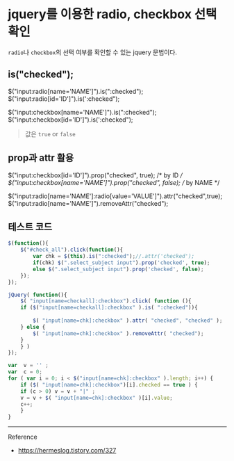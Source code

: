 # jquery를 이용한 radio, checkbox 선택 확인

`radio`나 `checkbox`의 선택 여부를 확인할 수 있는 jquery 문법이다.

## is("checked");

$("input:radio[name='NAME']").is(":checked");
$("input:radio[id='ID']").is(':checked");


$("input:checkbox[name='NAME']").is(":checked");
$("input:checkbox[id='ID']").is(':checked");

> 값은 `true` or `false`

## prop과 attr 활용

$("input:checkbox[id='ID']").prop("checked", true); /* by ID */ 
$("input:checkbox[name='NAME']").prop("checked", false); /* by NAME */ 
 

$("input:radio[name='NAME']:radio[value='VALUE']").attr("checked",true); 
$("input:radio[name='NAME']").removeAttr("checked"); 


## 테스트 코드

```javascript
$(function(){ 
    $("#check_all").click(function(){ 
        var chk = $(this).is(":checked");//.attr('checked'); 
        if(chk) $(".select_subject input").prop('checked', true); 
        else $(".select_subject input").prop('checked', false); 
    }); 
}); 
```

```javascript
jQuery( function(){
    $( "input[name=checkall]:checkbox").click( function (){
    if ($("input[name=checkall]:checkbox" ).is( ":checked")){
        
        $( "input[name=chk]:checkbox" ).attr( "checked", "checked" );
    } else {
        $( "input[name=chk]:checkbox" ).removeAttr( "checked");
    }
    } )
});
```

 
```javascript
var  v = '' ;
var  c = 0;
for ( var i = 0; i < $("input[name=chk]:checkbox" ).length; i++) {
    if ($( "input[name=chk]:checkbox")[i].checked == true ) {
    if (c > 0) v = v + "|" ;
    v = v + $( "input[name=chk]:checkbox" )[i].value;
    c++;
    }
} 
```

---

Reference
- https://hermeslog.tistory.com/327